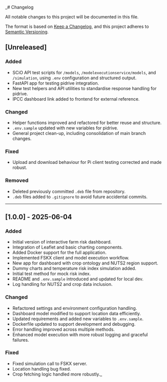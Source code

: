 _# Changelog

All notable changes to this project will be documented in this file.

The format is based on [Keep a Changelog](https://keepachangelog.com/en/1.1.0/),
and this project adheres to [Semantic Versioning](https://semver.org/spec/v2.0.0.html).

## [Unreleased]

### Added
- SCiO API test scripts for `/models`, `/modelexecutionservice/models`, and `/simulation`, using `.env` configuration and structured output.
- FastAPI app for testing pidrive integration.
- New test helpers and API utilities to standardise response handling for pidrive.
- IPCC dashboard link added to frontend for external reference.

### Changed
- Helper functions improved and refactored for better reuse and structure.
- `.env.sample` updated with new variables for pidrive.
- General project clean-up, including consolidation of main branch changes.

### Fixed
- Upload and download behaviour for Pi client testing corrected and made robust.

### Removed
- Deleted previously committed `.deb` file from repository.
- `.deb` files added to `.gitignore` to avoid future accidental commits.

---

## [1.0.0] - 2025-06-04

### Added
- Initial version of interactive farm risk dashboard.
- Integration of Leaflet and basic charting components.
- Added Docker support for the full application.
- Implemented FSKX client and model execution workflow.
- New app for dashboard with crop ontology and NUTS2 region support.
- Dummy charts and temperature risk index simulation added.
- Initial test method for mock risk index.
- README and `.env.sample` introduced and updated for local dev.
- Log handling for NUTS2 and crop data inclusion.

### Changed
- Refactored settings and environment configuration handling.
- Dashboard model modified to support location data efficiently.
- Updated requirements and added new variables to `.env.sample`.
- Dockerfile updated to support development and debugging.
- Error handling improved across multiple methods.
- Enhanced model execution with more robust logging and graceful failures.

### Fixed
- Fixed simulation call to FSKX server.
- Location handling bug fixed.
- Crop fetching logic handled more robustly._

